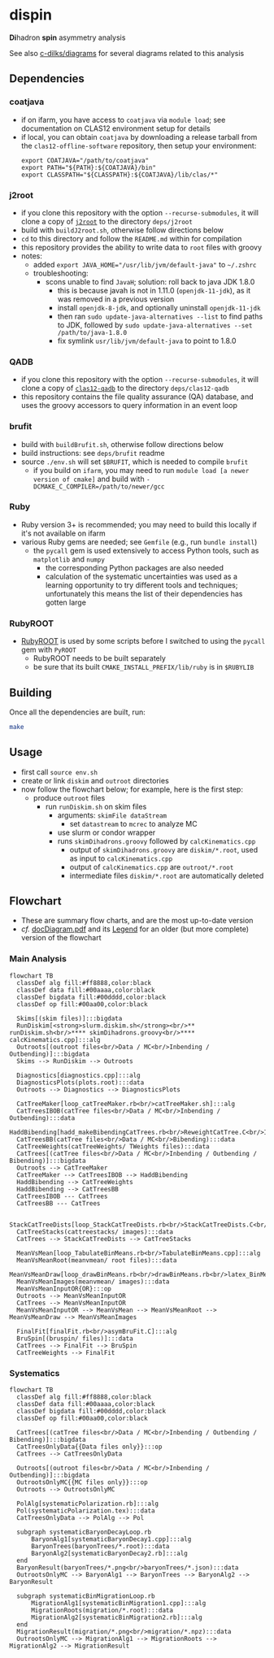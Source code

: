 # dispin
**Di**hadron **spin** asymmetry analysis

See also [c-dilks/diagrams](https://github.com/c-dilks/diagrams) for several diagrams related
to this analysis

## Dependencies

### coatjava
- if on ifarm, you have access to `coatjava` via `module load`; see
  documentation on CLAS12 environment setup for details
- if local, you can obtain `coatjava` by downloading a release tarball from the
  `clas12-offline-software` repository, then setup your environment:
  ```
  export COATJAVA="/path/to/coatjava"
  export PATH="${PATH}:${COATJAVA}/bin"
  export CLASSPATH="${CLASSPATH}:${COATJAVA}/lib/clas/*"
  ```

### j2root
- if you clone this repository with the option `--recurse-submodules`, it will
  clone a copy of [`j2root`](https://github.com/drewkenjo/j2root) to the
  directory `deps/j2root`
- build with `buildJ2root.sh`, otherwise follow directions below
- `cd` to this directory and follow the `README.md` within for compilation
- this repository provides the ability to write data to `root` files with
  groovy
- notes:
  - added `export JAVA_HOME="/usr/lib/jvm/default-java"` to `~/.zshrc`
  - troubleshooting:
    - scons unable to find `JavaH`; solution: roll back to java JDK 1.8.0
      - this is because javah is not in 1.11.0 (`openjdk-11-jdk`), as it was
        removed in a previous version
      - install `openjdk-8-jdk`, and optionally uninstall `openjdk-11-jdk`
      - then ran `sudo update-java-alternatives --list` to find paths to JDK,
        followed by `sudo update-java-alternatives --set /path/to/java-1.8.0`
      - fix symlink `usr/lib/jvm/default-java` to point to 1.8.0

### QADB
- if you clone this repository with the option `--recurse-submodules`, it will
  clone a copy of [`clas12-qadb`](https://github.com/JeffersonLab/clas12-qadb) to the
  directory `deps/clas12-qadb`
- this repository contains the file quality assurance (QA) database, and
  uses the groovy accessors to query information in an event loop

### brufit
- build with `buildBrufit.sh`, otherwise follow directions below
- build instructions: see `deps/brufit` readme
- source `./env.sh` will set `$BRUFIT`, which is needed to compile `brufit`
  - if you build on `ifarm`, you may need to run
    `module load [a newer version of cmake]` and build with
    `-DCMAKE_C_COMPILER=/path/to/newer/gcc`

### Ruby
- Ruby version 3+ is recommended; you may need to build this locally if it's
  not available on ifarm
- various Ruby gems are needed; see `Gemfile` (e.g., run `bundle install`)
  - the `pycall` gem is used extensively to access Python tools, such as
    `matplotlib` and `numpy`
    - the corresponding Python packages are also needed
    - calculation of the systematic uncertainties was used as a learning opportunity
      to try different tools and techniques; unfortunately this means the list
      of their dependencies has gotten large

### RubyROOT
- [RubyROOT](https://github.com/odakahirokazu/RubyROOT) is used by some scripts
  before I switched to using the `pycall` gem with `PyROOT`
  - RubyROOT needs to be built separately
  - be sure that its built `CMAKE_INSTALL_PREFIX/lib/ruby` is in `$RUBYLIB`

## Building
Once all the dependencies are built, run:
```bash
make
```

## Usage
- first call `source env.sh`
- create or link `diskim` and `outroot` directories
- now follow the flowchart below; for example, here is the first step:
  - produce `outroot` files
    - run `runDiskim.sh` on skim files
      - arguments: `skimFile dataStream`
        - set `datastream` to `mcrec` to analyze MC
      - use slurm or condor wrapper
      - runs `skimDihadrons.groovy` followed by `calcKinematics.cpp`
        - output of `skimDihadrons.groovy` are `diskim/*.root`, used as 
          input to `calcKinematics.cpp`
        - output of `calcKinematics.cpp` are `outroot/*.root`
        - intermediate files `diskim/*.root` are automatically deleted

## Flowchart

- These are summary flow charts, and are the most up-to-date version
- _cf._ [docDiagram.pdf](doc/docDiagram.pdf) and its [Legend](doc/README.md)
  for an older (but more complete) version of the flowchart

### Main Analysis

```mermaid
flowchart TB
  classDef alg fill:#ff8888,color:black
  classDef data fill:#00aaaa,color:black
  classDef bigdata fill:#00dddd,color:black
  classDef op fill:#00aa00,color:black

  Skims[(skim files)]:::bigdata
  RunDiskim[<strong>slurm.diskim.sh</strong><br/>** runDiskim.sh<br/>**** skimDihadrons.groovy<br/>**** calcKinematics.cpp]:::alg
  Outroots[(outroot files<br/>Data / MC<br/>Inbending / Outbending)]:::bigdata
  Skims --> RunDiskim --> Outroots

  Diagnostics[diagnostics.cpp]:::alg
  DiagnosticsPlots(plots.root):::data
  Outroots --> Diagnostics --> DiagnosticsPlots

  CatTreeMaker[loop_catTreeMaker.rb<br/>catTreeMaker.sh]:::alg
  CatTreesIBOB(catTree files<br/>Data / MC<br/>Inbending / Outbending):::data
  HaddBibending[hadd_makeBibendingCatTrees.rb<br/>ReweightCatTree.C<br/>IndexCatTree.C<br/>StripTweights.C]:::alg
  CatTreesBB(catTree files<br/>Data / MC<br/>Bibending):::data
  CatTreeWeights(catTreeWeights/ TWeights files):::data
  CatTrees[(catTree files<br/>Data / MC<br/>Inbending / Outbending / Bibending)]:::bigdata
  Outroots --> CatTreeMaker
  CatTreeMaker --> CatTreesIBOB --> HaddBibending
  HaddBibending --> CatTreeWeights
  HaddBibending --> CatTreesBB
  CatTreesIBOB --- CatTrees
  CatTreesBB --- CatTrees

  StackCatTreeDists[loop_StackCatTreeDists.rb<br/>StackCatTreeDists.C<br/>latex_StackCatTreeDists.rb]:::alg
  CatTreeStacks(cattreestacks/ images):::data
  CatTrees --> StackCatTreeDists --> CatTreeStacks

  MeanVsMean[loop_TabulateBinMeans.rb<br/>TabulateBinMeans.cpp]:::alg
  MeanVsMeanRoot(meanvmean/ root files):::data
  MeanVsMeanDraw[loop_drawBinMeans.rb<br/>drawBinMeans.rb<br/>latex_BinMeans.rb]:::alg
  MeanVsMeanImages(meanvmean/ images):::data
  MeanVsMeanInputOR{OR}:::op
  Outroots --> MeanVsMeanInputOR
  CatTrees --> MeanVsMeanInputOR
  MeanVsMeanInputOR --> MeanVsMean --> MeanVsMeanRoot --> MeanVsMeanDraw --> MeanVsMeanImages

  FinalFit[finalFit.rb<br/>asymBruFit.C]:::alg
  BruSpin[(bruspin/ files)]:::data
  CatTrees --> FinalFit --> BruSpin
  CatTreeWeights --> FinalFit

```

### Systematics
```mermaid
flowchart TB
  classDef alg fill:#ff8888,color:black
  classDef data fill:#00aaaa,color:black
  classDef bigdata fill:#00dddd,color:black
  classDef op fill:#00aa00,color:black

  CatTrees[(catTree files<br/>Data / MC<br/>Inbending / Outbending / Bibending)]:::bigdata
  CatTreesOnlyData{{Data files only}}:::op
  CatTrees --> CatTreesOnlyData

  Outroots[(outroot files<br/>Data / MC<br/>Inbending / Outbending)]:::bigdata
  OutrootsOnlyMC{{MC files only}}:::op
  Outroots --> OutrootsOnlyMC

  PolAlg[systematicPolarization.rb]:::alg
  Pol(systematicPolarization.tex):::data
  CatTreesOnlyData --> PolAlg --> Pol

  subgraph systematicBaryonDecayLoop.rb
      BaryonAlg1[systematicBaryonDecay1.cpp]:::alg
      BaryonTrees(baryonTrees/*.root):::data
      BaryonAlg2[systematicBaryonDecay2.rb]:::alg
  end
  BaryonResult(baryonTrees/*.png<br/>baryonTrees/*.json):::data
  OutrootsOnlyMC --> BaryonAlg1 --> BaryonTrees --> BaryonAlg2 --> BaryonResult

  subgraph systematicBinMigrationLoop.rb
      MigrationAlg1[systematicBinMigration1.cpp]:::alg
      MigrationRoots(migration/*.root):::data
      MigrationAlg2[systematicBinMigration2.rb]:::alg
  end
  MigrationResult(migration/*.png<br/>migration/*.npz):::data
  OutrootsOnlyMC --> MigrationAlg1 --> MigrationRoots --> MigrationAlg2 --> MigrationResult
```

